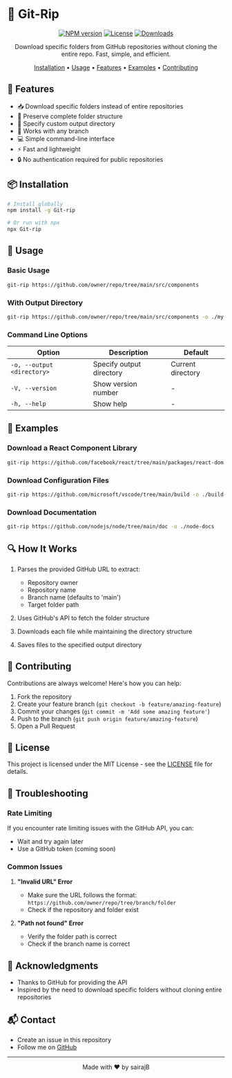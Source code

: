 # 📁 Git-Rip

<div align="center">

[![NPM version](https://img.shields.io/npm/v/git-riper.svg)](https://www.npmjs.com/package/git-riper)
[![License](https://img.shields.io/npm/l/git-riper.svg)](https://github.com/yourusername/git-riper/blob/main/LICENSE)
[![Downloads](https://img.shields.io/npm/dm/git-riper.svg)](https://www.npmjs.com/package/git-riper)

Download specific folders from GitHub repositories without cloning the entire repo. Fast, simple, and efficient.

[Installation](#installation) •
[Usage](#usage) •
[Features](#features) •
[Examples](#examples) •
[Contributing](#contributing)

</div>

## 🚀 Features

- 📥 Download specific folders instead of entire repositories
- 🌳 Preserve complete folder structure
- 📂 Specify custom output directory
- 🔄 Works with any branch
- 💻 Simple command-line interface
- ⚡ Fast and lightweight
- 🔒 No authentication required for public repositories

## 📦 Installation

```bash
# Install globally
npm install -g Git-rip

# Or run with npx
npx Git-rip
```

## 🎯 Usage

### Basic Usage

```bash
git-rip https://github.com/owner/repo/tree/main/src/components
```

### With Output Directory

```bash
git-rip https://github.com/owner/repo/tree/main/src/components -o ./my-components
```

### Command Line Options

| Option | Description | Default |
|--------|-------------|---------|
| `-o, --output <directory>` | Specify output directory | Current directory |
| `-V, --version` | Show version number | - |
| `-h, --help` | Show help | - |

## 📝 Examples

### Download a React Component Library
```bash
git-rip https://github.com/facebook/react/tree/main/packages/react-dom
```

### Download Configuration Files
```bash
git-rip https://github.com/microsoft/vscode/tree/main/build -o ./build-config
```

### Download Documentation
```bash
git-rip https://github.com/nodejs/node/tree/main/doc -o ./node-docs
```

## 🔍 How It Works

1. Parses the provided GitHub URL to extract:
   - Repository owner
   - Repository name
   - Branch name (defaults to 'main')
   - Target folder path

2. Uses GitHub's API to fetch the folder structure
3. Downloads each file while maintaining the directory structure
4. Saves files to the specified output directory

## 🤝 Contributing

Contributions are always welcome! Here's how you can help:

1. Fork the repository
2. Create your feature branch (`git checkout -b feature/amazing-feature`)
3. Commit your changes (`git commit -m 'Add some amazing feature'`)
4. Push to the branch (`git push origin feature/amazing-feature`)
5. Open a Pull Request

## 📄 License

This project is licensed under the MIT License - see the [LICENSE](LICENSE) file for details.

## 🐛 Troubleshooting

### Rate Limiting
If you encounter rate limiting issues with the GitHub API, you can:
- Wait and try again later
- Use a GitHub token (coming soon)

### Common Issues

1. **"Invalid URL" Error**
   - Make sure the URL follows the format: `https://github.com/owner/repo/tree/branch/folder`
   - Check if the repository and folder exist

2. **"Path not found" Error**
   - Verify the folder path is correct
   - Check if the branch name is correct

## 🙏 Acknowledgments

- Thanks to GitHub for providing the API
- Inspired by the need to download specific folders without cloning entire repositories

## 📬 Contact

- Create an issue in this repository
- Follow me on [GitHub](https://github.com/sairajB)

---

<div align="center">
Made with ❤️ by sairajB
</div>
